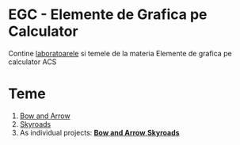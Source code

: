 # EGC - Elemente de Grafica pe Calculator

Contine [laboratoarele](https://github.com/CristiSandu/EGC/tree/master/Framework-EGC-master/Source/Laboratoare) si temele de la materia Elemente de grafica pe calculator ACS

# Teme 
1. [Bow and Arrow](https://github.com/CristiSandu/EGC/tree/master/Framework-EGC-master/Source/Laboratoare/Tema1)
2. [Skyroads](https://github.com/CristiSandu/EGC/tree/master/Framework-EGC-master/Source/Laboratoare/Tema3)
3. As individual projects: [**Bow and Arrow**](https://github.com/CristiSandu/BowAndArrow2D),[**Skyroads**](https://github.com/CristiSandu/SkyRoads-HW2-3)


